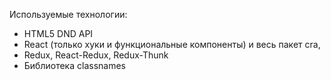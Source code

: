 Используемые технологии:
- HTML5 DND API
- React (только хуки и функциональные компоненты) и весь пакет cra,
- Redux, React-Redux, Redux-Thunk
- Библиотека classnames
